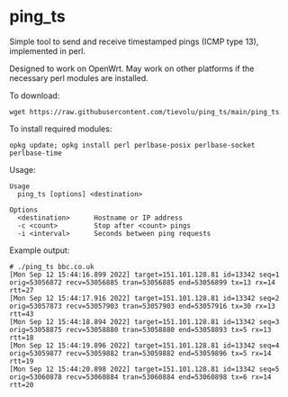 # ping_ts
Simple tool to send and receive timestamped pings (ICMP type 13), implemented in perl.

Designed to work on OpenWrt. May work on other platforms if the necessary perl modules are installed.

To download:
```
wget https://raw.githubusercontent.com/tievolu/ping_ts/main/ping_ts
```

To install required modules:
```
opkg update; opkg install perl perlbase-posix perlbase-socket perlbase-time
```

Usage:
```
Usage
  ping_ts [options] <destination>

Options
  <destination>      Hostname or IP address
  -c <count>         Stop after <count> pings
  -i <interval>      Seconds between ping requests
```

Example output:
```
# ./ping_ts bbc.co.uk
[Mon Sep 12 15:44:16.899 2022] target=151.101.128.81 id=13342 seq=1 orig=53056872 recv=53056885 tran=53056885 end=53056899 tx=13 rx=14 rtt=27
[Mon Sep 12 15:44:17.916 2022] target=151.101.128.81 id=13342 seq=2 orig=53057873 recv=53057903 tran=53057903 end=53057916 tx=30 rx=13 rtt=43
[Mon Sep 12 15:44:18.894 2022] target=151.101.128.81 id=13342 seq=3 orig=53058875 recv=53058880 tran=53058880 end=53058893 tx=5 rx=13 rtt=18
[Mon Sep 12 15:44:19.896 2022] target=151.101.128.81 id=13342 seq=4 orig=53059877 recv=53059882 tran=53059882 end=53059896 tx=5 rx=14 rtt=19
[Mon Sep 12 15:44:20.898 2022] target=151.101.128.81 id=13342 seq=5 orig=53060878 recv=53060884 tran=53060884 end=53060898 tx=6 rx=14 rtt=20
```
